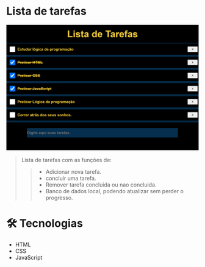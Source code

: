 # Lista de tarefas
![imagem](./.github/127.0.0.1_5500_index.html.png)

>Lista de tarefas com as funções de:
>>- Adicionar nova tarefa.
>>- concluir uma tarefa.
>>- Remover tarefa concluida ou nao concluida.
>>- Banco de dados local, podendo atualizar sem perder o progresso.

# 🛠️ Tecnologias

- HTML
- CSS
- JavaScript
